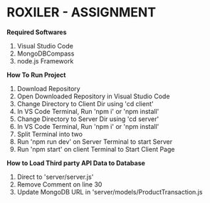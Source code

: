 # ROXILER - ASSIGNMENT 

**Required Softwares**

1. Visual Studio Code
2. MongoDBCompass
3. node.js Framework

**How To Run Project**

1. Download Repository
2. Open Downloaded Repository in Visual Studio Code
3. Change Directory to Client Dir using 'cd client'
4. In VS Code Terminal, Run 'npm i' or 'npm install'
5. Change Directory to Server Dir using 'cd server'
6. In VS Code Terminal, Run 'npm i' or 'npm install'
7. Split Terminal into two
8. Run 'npm run dev' on Server Terminal to start Server
9. Run 'npm start' on client Terminal to Start Client Page

**How to Load Third party API Data to Database**

1. Direct to 'server/server.js'
2. Remove Comment on line 30
3. Update MongoDB URL in 'server/models/ProductTransaction.js
